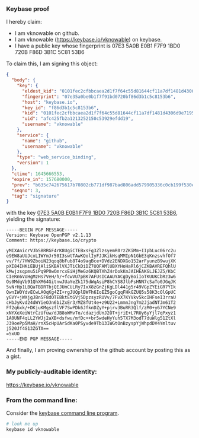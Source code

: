 ### Keybase proof

I hereby claim:

  * I am vknowable on github.
  * I am vknowable (https://keybase.io/vknowable) on keybase.
  * I have a public key whose fingerprint is 07E3 5A0B E0B1 F7F9 1BD0  720B F86D 3B1C 5C81 53B6

To claim this, I am signing this object:

```json
{
  "body": {
    "key": {
      "eldest_kid": "0101fec2cfbbcaea2d1f7f64c55d81644cf11a7df1481d4306d9e7195f932cde59a70a",
      "fingerprint": "07e35a0be0b1f7f91bd0720bf86d3b1c5c8153b6",
      "host": "keybase.io",
      "key_id": "f86d3b1c5c8153b6",
      "kid": "0101fec2cfbbcaea2d1f7f64c55d81644cf11a7df1481d4306d9e7195f932cde59a70a",
      "uid": "afc425fb2a1213252150c53929efdd19",
      "username": "vknowable"
    },
    "service": {
      "name": "github",
      "username": "vknowable"
    },
    "type": "web_service_binding",
    "version": 1
  },
  "ctime": 1645666553,
  "expire_in": 157680000,
  "prev": "b635c742675617b70802cb771df987bad806add579905336c0cb199f530e57ad",
  "seqno": 3,
  "tag": "signature"
}
```

with the key [07E3 5A0B E0B1 F7F9 1BD0  720B F86D 3B1C 5C81 53B6](https://keybase.io/vknowable), yielding the signature:

```
-----BEGIN PGP MESSAGE-----
Version: Keybase OpenPGP v2.1.13
Comment: https://keybase.io/crypto

yMIXAnicrVJbSBRRGF4rK8UgiCTEBxsFg3ZlzsyemR0rzZKiMm+IIpbLuc06rc2u
e9EW8aUUJcxLIWYmJr50I3swtTAwKQolIyFJJKikHsqMMIpN1GbE3qKnzsvhfOf7
vv/7f/7HW9ZboiN23qoq8bFub8T4o9agBce+DVdz2ENDXGo152arFyunzB9wujXK
pXI84IHKiEBUjAliSKBAlVXJTiCkDiDZ7UQFAMlUBXYHoHaRl6jCZKBAVREFQhlU
kMwjzsqpmu5iPq9P0wOmrcxEiHjMeGz6KQBTXhZ4rDokKmJAIHEAKGLJEJZ5/KbC
CIeRn6VoHgMzHs7VeH/h/+fcwVU7pBK7AFUsICAAUYACgDyBoiIoTKUUKCbRz3w6
Os0MdqVb91QhXM64GitnwJUaYeZk175dWqAsiP8hCYS8JlbFsHNN7cSaTo0JGqJK
5vNrHp1LBQaTBDRTbjQEJUmCULRy7IxX8zGnZjKgLDl441g5r49VGpZYEiGR7YIk
QwnIWOYdvECwLAOqKg4ZI+rgJUQplBWFh6IoEZ5goCgqFHkGZUQ5s58K3cOlGpUC
yGVY+jWXjgJBn5F8dOTEBktEtGVj5DpzsyzRUVv/7FvX7KYVkv5kcIHFseI3rraU
cHbJyKvd24dWYieOJn6biZxEr3/MZ8fUt4e+z9U22+LmmnJng7m2JjadNTJm61T2
Ff2q6xk/+DKjuKMgszflVF7SwPDk6JfknDZyY+pjrv3BuRR3Qlf/zM0+y67YCNe9
xNYXeXeiWtrCzUfuw/dJB8oWMvTo/cdazjdUnJ2OT+jriE+L7RUy6yYjl7qPxyz1
1A0UNF4qLL2YWJj2aXB+dsfwu/mfDc++br5wdeHyYuh5TX7M3odT7duWlg51ZtXl
J39oePp5MaH/rnX5cHpUArSdKa0PSyvde9Tb13IWGtOnBzyspYjWhpdDV4Ymltuv
j520Jf4G13ZGTA==
=5xUO
-----END PGP MESSAGE-----

```

And finally, I am proving ownership of the github account by posting this as a gist.

### My publicly-auditable identity:

https://keybase.io/vknowable

### From the command line:

Consider the [keybase command line program](https://keybase.io/download).

```bash
# look me up
keybase id vknowable
```
